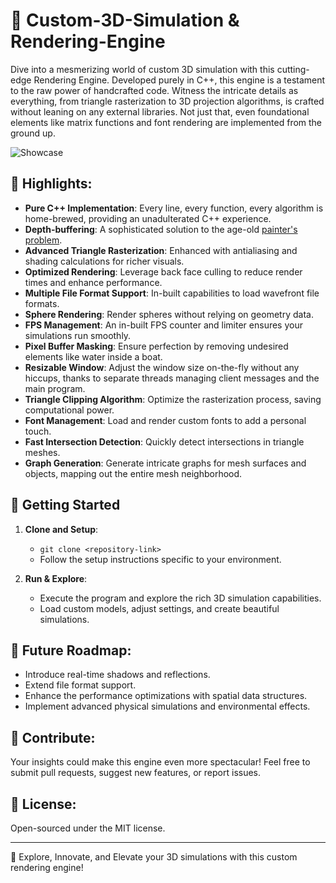 # 🌌 Custom-3D-Simulation & Rendering-Engine

Dive into a mesmerizing world of custom 3D simulation with this cutting-edge Rendering Engine. Developed purely in C++, this engine is a testament to the raw power of handcrafted code. Witness the intricate details as everything, from triangle rasterization to 3D projection algorithms, is crafted without leaning on any external libraries. Not just that, even foundational elements like matrix functions and font rendering are implemented from the ground up.

![Showcase](video.gif)

## 🎯 Highlights:
-  **Pure C++ Implementation**: Every line, every function, every algorithm is home-brewed, providing an unadulterated C++ experience.
-  **Depth-buffering**: A sophisticated solution to the age-old [painter's problem](https://en.wikipedia.org/wiki/Painter%27s_algorithm).
-  **Advanced Triangle Rasterization**: Enhanced with antialiasing and shading calculations for richer visuals.
-  **Optimized Rendering**: Leverage back face culling to reduce render times and enhance performance.
-  **Multiple File Format Support**: In-built capabilities to load wavefront file formats.
-  **Sphere Rendering**: Render spheres without relying on geometry data.
-  **FPS Management**: An in-built FPS counter and limiter ensures your simulations run smoothly.
-  **Pixel Buffer Masking**: Ensure perfection by removing undesired elements like water inside a boat.
-  **Resizable Window**: Adjust the window size on-the-fly without any hiccups, thanks to separate threads managing client messages and the main program.
-  **Triangle Clipping Algorithm**: Optimize the rasterization process, saving computational power.
-  **Font Management**: Load and render custom fonts to add a personal touch.
-  **Fast Intersection Detection**: Quickly detect intersections in triangle meshes.
-  **Graph Generation**: Generate intricate graphs for mesh surfaces and objects, mapping out the entire mesh neighborhood.

## 🚀 Getting Started

1. **Clone and Setup**:
   - `git clone <repository-link>`
   - Follow the setup instructions specific to your environment.

2. **Run & Explore**:
   - Execute the program and explore the rich 3D simulation capabilities.
   - Load custom models, adjust settings, and create beautiful simulations.

## 🌟 Future Roadmap:

- Introduce real-time shadows and reflections.
- Extend file format support.
- Enhance the performance optimizations with spatial data structures.
- Implement advanced physical simulations and environmental effects.

## 🤝 Contribute:

Your insights could make this engine even more spectacular! Feel free to submit pull requests, suggest new features, or report issues.

## 📜 License:

Open-sourced under the MIT license.

---

🌟 Explore, Innovate, and Elevate your 3D simulations with this custom rendering engine!

